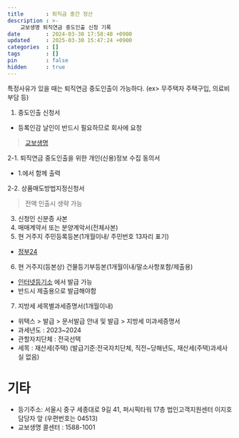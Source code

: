 ```yaml
---
title       : 퇴직금 중간 정산
description : >-
    교보생명 퇴직연금 중도인출 신청 기록
date        : 2024-03-30 17:58:48 +0900
updated     : 2025-03-30 15:47:24 +0900
categories  : []
tags        : []
pin         : false
hidden      : true
---
```


특정사유가 있을 때는 퇴직연금 중도인출이 가능하다. (ex> 무주택자 주택구입, 의료비부담 등)

1. 중도인출 신청서
- 등록인감 날인이 반드시 필요하므로 회사에 요청
> [교보생명](https://www.kyobo.com/dgt/web/pension/related-papers)

2-1. 퇴직연금 중도인출을 위한 개인(신용)정보 수집 동의서
- 1.에서 함께 출력

2-2. 상품매도방법지정신청서
> 전액 인출시 생략 가능

3. 신청인 신분증 사본 
4. 매매계약서 또는 분양계악서(전체사본)
5. 현 거주지 주민등록등본(1개월이내/ 주민번호 13자리 표기) 
- [정부24](https://www.gov.kr/mw/AA020InfoCappView.do?CappBizCD=13100000015&HighCtgCD=A01010001&Mcode=10200)
6. 현 거주지(등본상) 건물등기부등본(1개월이내/말소사항포함/제출용)
- [인터넷등기소](https://www.iros.go.kr/pos1/jsp/help2/jsp/001001003001.jsp) 에서 발급 가능
- 반드시 제출용으로 발급해야함

7. 지방세 세목별과세증명서(1개월이내)
- 위택스 > 발급 > 문서발급 안내 및 발급 > 지방세 미과세증명서
- 과세년도 : 2023~2024
- 관할자치단체 : 전국선택
- 세목 : 재산세(주택)
(발급기준:전국자치단체, 직전~당해년도, 재산세(주택)과세사실 없음)

# 기타
- 등기주소: 서울시 중구 세종대로 9길 41, 퍼시픽타워 17층 법인고객지원센터  이지호 담당자 앞 (우편번호는 04513)
- 교보생명 콜센터 : 1588-1001
